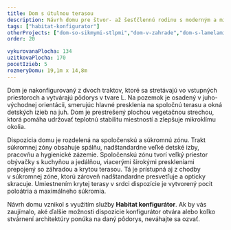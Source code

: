 ```yaml
---
title: Dom s útulnou terasou
description: Návrh domu pre štvor- až šesťčlennú rodinu s moderným a minimalistickým výrazom. V Habitat konfigurátore sme skombinovali priestranný pôdorys s rozpočtovo optimalizovaným stvárnením architektúry. Dom definuje kombinácia bielej a hnedej škrabanej omietky, s ozvláštnením v podobe krytej terasy v srdci dispozície.
tags: ["habitat-konfigurator"]
otherProjects: ["dom-so-sikmymi-stlpmi","dom-v-zahrade","dom-s-lamelami-pri-nitre"]
order: 20

vykurovanaPlocha: 134
uzitkovaPlocha: 170
pocetIzieb: 5
rozmeryDomu: 19,1m x 14,8m
---
```


Dom je nakonfigurovaný z dvoch traktov, ktoré sa stretávajú vo vstupných priestoroch a vytvárajú pôdorys v tvare L. Na pozemok je osadený v juho-východnej orientácii, smerujúc hlavné presklenia na spoločnú terasu a okná detských izieb na juh. Dom je prestrešený plochou vegetačnou strechou, ktorá pomáha udržovať teplotnú stabilitu miestností a zlepšuje mikroklímu okolia.

Dispozícia domu je rozdelená na spoločenskú a súkromnú zónu. Trakt súkromnej zóny obsahuje spálňu, nadštandardne veľké detské izby, pracovňu a hygienické zázemie. Spoločenskú zónu tvorí veľký priestor obývačky s kuchyňou a jedálňou, viacerými širokými preskleniami prepojený so záhradou a krytou terasou. Tá je prístupná aj z chodby v súkromnej zóne, ktorú zároveň nadštandardne presvetľuje a opticky skracuje. Umiestnením krytej terasy v srdci dispozície je vytvorený pocit poloátria a maximálneho súkromia.

Návrh domu vznikol s využitím služby <strong>Habitat konfigurátor</strong>. Ak by vás zaujímalo, aké ďalšie možnosti dispozície konfigurátor otvára alebo koľko stvárnení architektúry ponúka na daný pôdorys, neváhajte sa ozvať.

    
